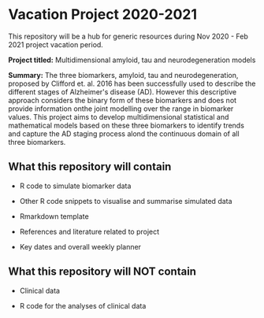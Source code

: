 # Vacation Project 2020-2021

This repository will be a hub for generic resources during Nov 2020 - Feb 2021 project vacation period. 

__Project titled:__ Multidimensional amyloid, tau and neurodegeneration models

__Summary:__ The three biomarkers, amyloid, tau and neurodegeneration, proposed by Clifford et. al. 2016 has been successfully used to describe the different stages of Alzheimer's disease (AD). However this descriptive approach considers the binary form of these biomarkers and does not provide information onthe joint modelling over the range in biomarker values. This project aims to develop multidimensional statistical and mathematical models based on these three biomarkers to identify trends and capture the AD staging process alond the continuous domain of all three biomarkers.

## What this repository will contain

* R code to simulate biomarker data

* Other R code snippets to visualise and summarise simulated data

* Rmarkdown template

* References and literature related to project

* Key dates and overall weekly planner

## What this repository will NOT contain

* Clinical data

* R code for the analyses of clinical data
